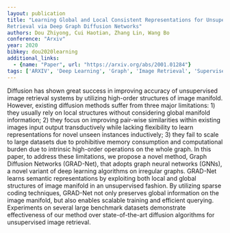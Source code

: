 ```yaml
---
layout: publication
title: "Learning Global and Local Consistent Representations for Unsupervised Image
Retrieval via Deep Graph Diffusion Networks"
authors: Dou Zhiyong, Cui Haotian, Zhang Lin, Wang Bo
conference: "Arxiv"
year: 2020
bibkey: dou2020learning
additional_links:
  - {name: "Paper", url: "https://arxiv.org/abs/2001.01284"}
tags: ['ARXIV', 'Deep Learning', 'Graph', 'Image Retrieval', 'Supervised', 'Unsupervised']
---
```

Diffusion has shown great success in improving accuracy of unsupervised image
retrieval systems by utilizing high-order structures of image manifold. However,
existing diffusion methods suffer from three major limitations: 1) they usually
rely on local structures without considering global manifold information; 2)
they focus on improving pair-wise similarities within existing images input
output transductively while lacking flexibility to learn representations for
novel unseen instances inductively; 3) they fail to scale to large datasets due
to prohibitive memory consumption and computational burden due to intrinsic
high-order operations on the whole graph. In this paper, to address these
limitations, we propose a novel method, Graph Diffusion Networks (GRAD-Net),
that adopts graph neural networks (GNNs), a novel variant of deep learning
algorithms on irregular graphs. GRAD-Net learns semantic representations by
exploiting both local and global structures of image manifold in an unsupervised
fashion. By utilizing sparse coding techniques, GRAD-Net not only preserves
global information on the image manifold, but also enables scalable training and
efficient querying. Experiments on several large benchmark datasets demonstrate
effectiveness of our method over state-of-the-art diffusion algorithms for
unsupervised image retrieval.
